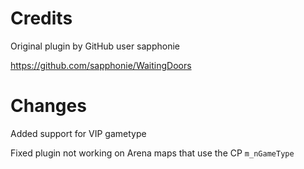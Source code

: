 # Credits
Original plugin by GitHub user sapphonie

https://github.com/sapphonie/WaitingDoors

# Changes
Added support for VIP gametype

Fixed plugin not working on Arena maps that use the CP `m_nGameType`
